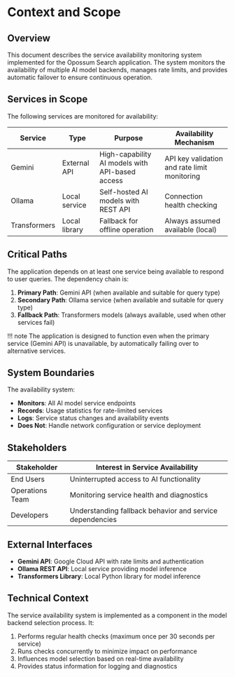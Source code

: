 # Context and Scope

## Overview

This document describes the service availability monitoring system implemented for the Opossum Search application. The
system monitors the availability of multiple AI model backends, manages rate limits, and provides automatic failover to
ensure continuous operation.

## Services in Scope

The following services are monitored for availability:

| Service      | Type          | Purpose                                         | Availability Mechanism                       |
|--------------|---------------|-------------------------------------------------|----------------------------------------------|
| Gemini       | External API  | High-capability AI models with API-based access | API key validation and rate limit monitoring |
| Ollama       | Local service | Self-hosted AI models with REST API             | Connection health checking                   |
| Transformers | Local library | Fallback for offline operation                  | Always assumed available (local)             |

## Critical Paths

The application depends on at least one service being available to respond to user queries. The dependency chain is:

1. **Primary Path**: Gemini API (when available and suitable for query type)
2. **Secondary Path**: Ollama service (when available and suitable for query type)
3. **Fallback Path**: Transformers models (always available, used when other services fail)

!!! note
    The application is designed to function even when the primary service (Gemini API) is unavailable, by automatically failing over to alternative services.

## System Boundaries

The availability system:

- **Monitors**: All AI model service endpoints
- **Records**: Usage statistics for rate-limited services
- **Logs**: Service status changes and availability events
- **Does Not**: Handle network configuration or service deployment

## Stakeholders

| Stakeholder     | Interest in Service Availability                         |
|-----------------|----------------------------------------------------------|
| End Users       | Uninterrupted access to AI functionality                 |
| Operations Team | Monitoring service health and diagnostics                |
| Developers      | Understanding fallback behavior and service dependencies |

## External Interfaces

- **Gemini API**: Google Cloud API with rate limits and authentication
- **Ollama REST API**: Local service providing model inference
- **Transformers Library**: Local Python library for model inference

## Technical Context

The service availability system is implemented as a component in the model backend selection process. It:

1. Performs regular health checks (maximum once per 30 seconds per service)
2. Runs checks concurrently to minimize impact on performance
3. Influences model selection based on real-time availability
4. Provides status information for logging and diagnostics